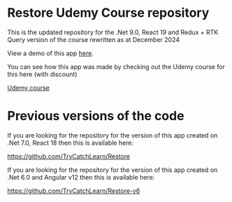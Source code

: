 # Restore Udemy Course repository

This is the updated repository for the .Net 9.0, React 19 and Redux + RTK Query version of the course rewritten as at December 2024

View a demo of this app [here](https://restore-course.azurewebsites.net/).  

You can see how this app was made by checking out the Udemy course for this here (with discount)

[Udemy course](https://www.udemy.com/course/learn-to-build-an-e-commerce-store-with-dotnet-react-redux/?couponCode=GITHUBRESTORE)

# Previous versions of the code

If you are looking for the repository for the version of this app created on .Net 7.0, React 18 then this is available here:

https://github.com/TryCatchLearn/Restore

If you are looking for the repository for the version of this app created on .Net 6.0 and Angular v12 then this is available here:

https://github.com/TryCatchLearn/Restore-v6
